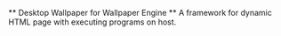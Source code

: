 ** Desktop Wallpaper for Wallpaper Engine **
A framework for dynamic HTML page with executing programs on host.

